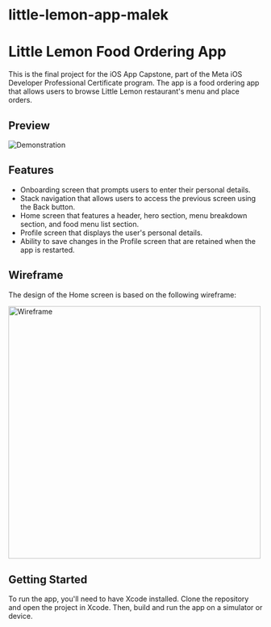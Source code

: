 # little-lemon-app-malek

# Little Lemon Food Ordering App
This is the final project for the iOS App Capstone, part of the Meta iOS Developer Professional Certificate program. The app is a food ordering app that allows users to browse Little Lemon restaurant's menu and place orders.

## Preview
![Demonstration](https://user-images.githubusercontent.com/93353925/227747468-3e923704-873f-4a06-8bbb-8fad77580034.gif)
## Features
- Onboarding screen that prompts users to enter their personal details.
- Stack navigation that allows users to access the previous screen using the Back button.
- Home screen that features a header, hero section, menu breakdown section, and food menu list section.
- Profile screen that displays the user's personal details.
- Ability to save changes in the Profile screen that are retained when the app is restarted.
## Wireframe
The design of the Home screen is based on the following wireframe:

<img width="500" alt="Wireframe" src="https://user-images.githubusercontent.com/93353925/227747759-133a6613-06cb-4797-95f1-37a668c8be67.png">

## Getting Started
To run the app, you'll need to have Xcode installed. Clone the repository and open the project in Xcode. Then, build and run the app on a simulator or device.

